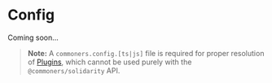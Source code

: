 # Config
Coming soon...

> **Note:** A `commoners.config.[ts|js]` file is required for proper resolution of [Plugins](./getting-started.md#plugins), which cannot be used purely with the `@commoners/solidarity` API.
 